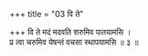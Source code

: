 +++
title = "03 वि ते"

+++
वि ते मदं मदवति शरुमिव पातयामसि ।  
प्र त्वा चरुमिव येषन्तं वचसा स्थापयामसि ॥ ३ ॥